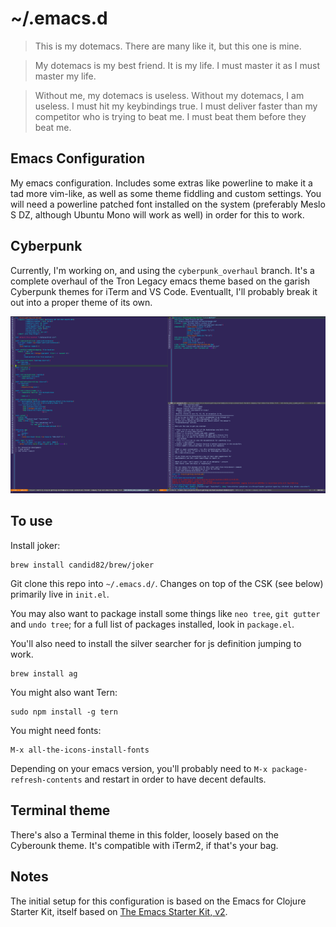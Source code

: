 # ~/.emacs.d

> This is my dotemacs. There are many like it, but this one is mine.

> My dotemacs is my best friend. It is my life. I must master it as I must master my life.

> Without me, my dotemacs is useless. Without my dotemacs, I am useless. I must hit my keybindings true. I must deliver faster than my competitor who is trying to beat me. I must beat them before they beat me.

## Emacs Configuration

My emacs configuration. Includes some extras like powerline to make it a tad more vim-like, as well as some theme fiddling and custom settings. You will need a powerline patched font installed on the system (preferably Meslo S DZ, although Ubuntu Mono will work as well) in order for this to work.

## Cyberpunk

Currently, I'm working on, and using the `cyberpunk_overhaul` branch. It's a complete overhaul of the Tron Legacy emacs theme based on the garish Cyberpunk themes for iTerm and VS Code. Eventuallt, I'll probably break it out into a proper theme of its own.

![cyberpunk](https://raw.githubusercontent.com/the-frey/emacs/cyberpunk_overhaul/cyberpunk-emacs.png)

## To use

Install joker:

	brew install candid82/brew/joker 

Git clone this repo into `~/.emacs.d/`. Changes on top of the CSK (see below) primarily live in `init.el`.

You may also want to package install some things like `neo tree`, `git gutter` and `undo tree`; for a full list of packages installed, look in `package.el`.

You'll also need to install the silver searcher for js definition jumping to work.

    brew install ag

You might also want Tern:

    sudo npm install -g tern

You might need fonts:

    M-x all-the-icons-install-fonts

Depending on your emacs version, you'll probably need to `M-x package-refresh-contents` and restart in order to have decent defaults.

## Terminal theme

There's also a Terminal theme in this folder, loosely based on the Cyberounk theme. It's compatible with iTerm2, if that's your bag.

## Notes

The initial setup for this configuration is based on the Emacs for Clojure Starter Kit, itself based on [The Emacs Starter Kit, v2](https://github.com/technomancy/emacs-starter-kit/tree/v2).
